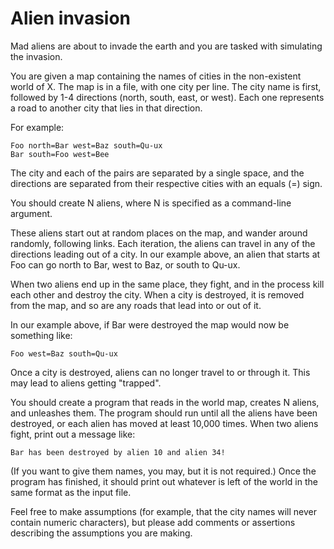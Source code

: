 Alien invasion
==============

Mad aliens are about to invade the earth and you are tasked with simulating the invasion.

You are given a map containing the names of cities in the non-existent world of X. The map is in a file, with one city
per line. The city name is first, followed by 1-4 directions (north, south, east, or west). Each one represents a road
to another city that lies in that direction.

For example:

```
Foo north=Bar west=Baz south=Qu-ux
Bar south=Foo west=Bee
```

The city and each of the pairs are separated by a single space, and the directions are separated from their respective
cities with an equals (=) sign.

You should create N aliens, where N is specified as a command-line argument.

These aliens start out at random places on the map, and wander around randomly, following links. Each iteration, the
aliens can travel in any of the directions leading out of a city. In our example above, an alien that starts at Foo can
go north to Bar, west to Baz, or south to Qu-ux.

When two aliens end up in the same place, they fight, and in the process kill each other and destroy the city. When a
city is destroyed, it is removed from the map, and so are any roads that lead into or out of it.

In our example above, if Bar were destroyed the map would now be something like:

`Foo west=Baz south=Qu-ux`

Once a city is destroyed, aliens can no longer travel to or through it. This may lead to aliens getting "trapped".

You should create a program that reads in the world map, creates N aliens, and unleashes them. The program should run
until all the aliens have been destroyed, or each alien has moved at least 10,000 times. When two aliens fight, print
out a message like:

`Bar has been destroyed by alien 10 and alien 34!`

(If you want to give them names, you may, but it is not required.) Once the program has finished, it should print out
whatever is left of the world in the same format as the input file.

Feel free to make assumptions (for example, that the city names will never contain numeric characters), but please add
comments or assertions describing the assumptions you are making. 
